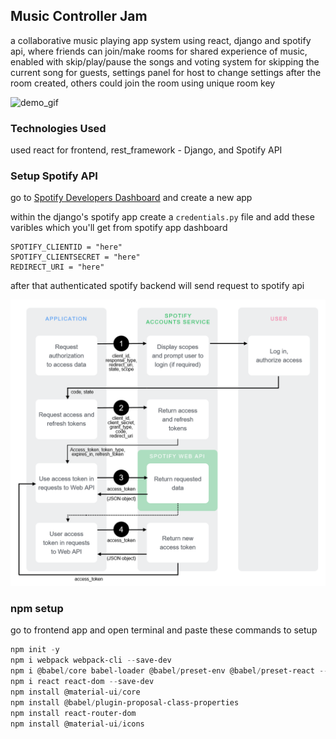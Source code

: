 ## Music Controller Jam 
a collaborative music playing app system using react, django and spotify api, where friends can join/make rooms for shared experience of music, enabled with skip/play/pause the songs and voting system for skipping the current song for guests, settings panel for host to change settings after the room created, others could join the room using unique room key

![demo_gif](music_app.gif)

### Technologies Used
used react for frontend, rest_framework - Django, and Spotify API

### Setup Spotify API
go to [Spotify Developers Dashboard](https://developer.spotify.com/dashboard/) and create a new app

within the django's spotify app create a `credentials.py` file and add these varibles which you'll get from spotify app dashboard
```python3
SPOTIFY_CLIENTID = "here"
SPOTIFY_CLIENTSECRET = "here"
REDIRECT_URI = "here"
```
after that authenticated spotify backend will send request to spotify api

![spotify_api](spotify_api.png)

### npm setup
go to frontend app and open terminal and paste these commands to setup
```powershell
npm init -y
npm i webpack webpack-cli --save-dev
npm i @babel/core babel-loader @babel/preset-env @babel/preset-react --save-dev
npm i react react-dom --save-dev
npm install @material-ui/core
npm install @babel/plugin-proposal-class-properties
npm install react-router-dom
npm install @material-ui/icons
```
